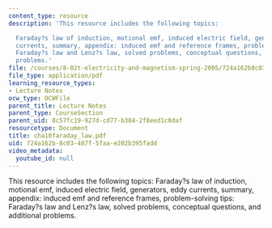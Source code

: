 ```yaml
---
content_type: resource
description: 'This resource includes the following topics:

  Faraday?s law of induction, motional emf, induced electric field, generators, eddy
  currents, summary, appendix: induced emf and reference frames, problem-solving tips:
  Faraday?s law and Lenz?s law, solved problems, conceptual questions, and additional
  problems.'
file: /courses/8-02t-electricity-and-magnetism-spring-2005/724a162b8c03487f5faae202b395fadd_cha10faraday_law.pdf
file_type: application/pdf
learning_resource_types:
- Lecture Notes
ocw_type: OCWFile
parent_title: Lecture Notes
parent_type: CourseSection
parent_uid: 8c57fc19-927d-cd77-b384-2f8eed1c0daf
resourcetype: Document
title: cha10faraday_law.pdf
uid: 724a162b-8c03-487f-5faa-e202b395fadd
video_metadata:
  youtube_id: null
---
```

This resource includes the following topics:
Faraday?s law of induction, motional emf, induced electric field, generators, eddy currents, summary, appendix: induced emf and reference frames, problem-solving tips: Faraday?s law and Lenz?s law, solved problems, conceptual questions, and additional problems.

